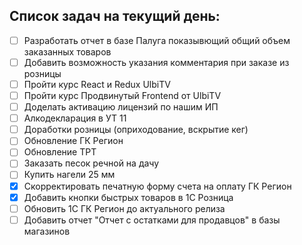 ## Список задач на текущий день:

- [ ] Разработать отчет в базе Палуга показывющий общий объем заказанных товаров
- [ ] Добавить возможность указания комментария при заказе из розницы
- [ ] Пройти курс React и Redux UlbiTV
- [ ] Пройти курс Продвинутый Frontend от UlbiTV
- [ ] Доделать активацию лицензий по нашим ИП
- [ ] Алкодекларация в УТ 11
- [ ] Доработки розницы (оприходование, вскрытие кег)
- [ ] Обновление ГК Регион
- [ ] Обновление ТРТ
- [ ] Заказать песок речной на дачу
- [ ] Купить нагели 25 мм
- [x] Скорректировать печатную форму счета на оплату ГК Регион
- [x] Добавить кнопки быстрых товаров в 1С Розница
- [ ] Обновить 1С ГК Регион до актуального релиза
- [ ] Добавить отчет "Отчет с остатками для продавцов" в базы магазинов